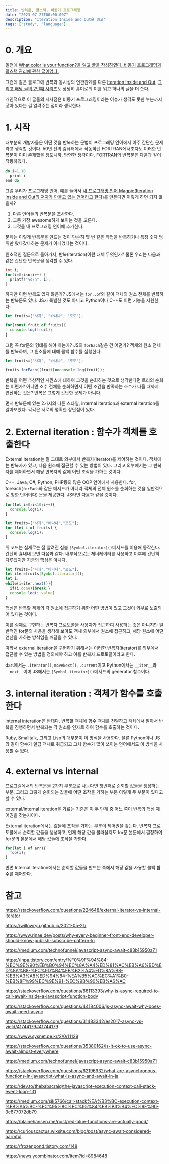 ```yaml
---
title: 반복문, 콜스택, 비동기 프로그래밍
date: "2023-07-27T00:00:00Z"
description: "Iteration Inside and Out을 읽고"
tags: ["study", "language"]
---
```


# 0. 개요

일전에 [What color is your function?을 읽고 글을 작성하였다. 비동기 프로그래밍과 콜스택 관리에 관한 글이었다.](https://witch.work/posts/misc/callstack-and-async)

그런데 같은 블로그에 반복과 동시성의 연관관계를 다룬 [Iteration Inside and Out](http://journal.stuffwithstuff.com/2013/01/13/iteration-inside-and-out/), [그리고 해당 글의 2번째 시리즈](http://journal.stuffwithstuff.com/2013/02/24/iteration-inside-and-out-part-2/)도 상당히 흥미로워 이를 읽고 하나의 글을 더 쓴다.

개인적으로 이 글들의 시사점은 비동기 프로그래밍이라는 이슈가 생각도 못한 부분까지 닿아 있다는 걸 알려주는 점이라 생각한다.

# 1. 시작

대부분의 개발자들은 어떤 것을 반복하는 문법이 프로그래밍 언어에서 아주 간단한 문제라고 생각할 것이다. 50년 전의 컴퓨터에서 작동하던 FORTRAN에서조차도 이러한 반복문이 이미 존재했을 정도니까, 당연한 생각이다. FORTRAN의 반복문은 다음과 같이 작동하였다.

```c
do i=1,10
  print i
end do
```

그럼 우리가 프로그래밍 언어, 예를 들어서 [새 프로그래밍 언어 Magpie(Iteration Inside and Out의 저자가 만들고 있는 언어라고 한다)](http://magpie-lang.org/)를 만든다면 이렇게 하면 되지 않을까?

1. 다른 언어들의 반복문을 조사한다.
2. 그중 가장 awesome하게 보이는 것을 고른다.
3. 그것을 내 프로그래밍 언어에 추가한다.

문제는 이렇게 반복문을 만드는 것이 단순히 몇 번 같은 작업을 반복하거나 특정 숫자 범위만 왔다갔다하는 문제가 아니었다는 것이다.

원초적인 질문으로 돌아가서, 반복(iteration)이란 대체 무엇인가? 물론 우리는 다음과 같은 간단한 반복문을 생각할 수 있다.

```c
int i;
for(i=0;i<n;i++) {
  printf("%d\n", i);
}
```

하지만 이런 반복도 있지 않은가? JS에서는 `for..of`와 같이 객체의 원소 전체를 반복하는 반복문도 있다. JS가 특별한 것도 아니고 Python이나 C++도 이런 기능을 지원한다.

```js
let fruits=["사과", "바나나", "포도"];

for(const fruit of fruits){
  console.log(fruit);
}
```

그럼 꼭 for문의 형태를 해야 하는가? JS의 `forEach`같은 건 어떤가? 객체의 원소 전체를 반복하며, 그 원소들에 대해 콜백 함수를 실행한다.

```js
let fruits=["사과", "바나나", "포도"];

fruits.forEach((fruit)=>console.log(fruit));
```

반복을 어떤 추상적인 시퀀스에 대하여 그것을 순회하는 것으로 생각한다면 트리의 순회는 어떤가? 아니면 소수 전체를 순회하면서 어떤 조건을 만족하는 소수가 나올 때까지 연산하는 것은? 반복은 그렇게 간단한 문제가 아니다.

먼저 반복문에 있는 2가지의 다른 스타일, internal iteration과 external iteration를 알아보았다. 각각은 서로의 명확한 장단점이 있다.

# 2. External iteration : 함수가 객체를 호출한다

External iteration는 말 그대로 외부에서 반복자(iterator)를 제어하는 것이다. 객체에는 반복자가 있고, 다음 원소에 접근할 수 있는 방법이 있다. 그리고 외부에서는 그 반복자를 제어하면서 해당 반복자의 값에 어떤 조작을 가하는 것이다.

C++, Java, C#, Python, PHP등의 많은 OOP 언어에서 사용한다. for, foreach(`forEach`와 같은 메서드가 아니라 객체의 전체 원소를 순회하는 것을 일반적으로 칭한 단어이다) 문을 제공한다. JS라면 다음과 같을 것이다.

```js
for(let i=0;i<10;i++){
  console.log(i);
}

let fruits=["사과","바나나","포도"];
for (let i of fruits) {
  console.log(i);
}
```

위 코드는 실제로는 잘 알려진 심볼 `[Symbol.iterator]()`메서드를 이용해 동작한다. 간단히 흉내내 보면 다음과 같다. 내부적으로는 제너레이터를 사용하고 이후에 간단히 다루겠지만 지금의 핵심은 아니다.

```js
let fruits=["사과","바나나","포도"];
let iter=fruits[Symbol.iterator]();
let i;
while(i=iter.next()){
  if(i.done){break;}
  console.log(i.value)
}
```

핵심은 반복할 객체의 각 원소에 접근하기 위한 어떤 방법이 있고 그것이 외부로 노출되어 있다는 것이다. 

이를 실제로 구현하는 반복자 프로토콜을 사용자가 접근하여 사용하는 것은 아니지만 일반적인 for문의 사용을 생각해 보아도 객체 외부에서 원소에 접근하고, 해당 원소에 어떤 연산을 가하는 방식임을 깨달을 수 있다.

따라서 external iteration을 구현하기 위해서는 이러한 반복자(iterator)를 외부에서 접근할 수 있는 방법을 정의해야 하고 이를 반복자 프로토콜이라고 한다.

dart에서는 `.iterator()`, `moveNext()`, `.current`이고 Python에서는 `__iter__`와 `__next__`이며 JS에서는 `[Symbol.iterator]()`메서드의 generator 함수이다.

# 3. internal iteration : 객체가 함수를 호출한다

internal interation은 반대다. 반복할 객체에 함수 객체를 전달하고 객체에서 알아서 반복을 진행하면서 반복되는 각 원소를 인자로 하여 함수를 호출하는 것이다. 

Ruby, Smalltalk, 그리고 Lisp의 대부분이 이 방식을 사용한다. 물론 Python이나 JS와 같이 함수가 일급 객체로 취급되고 고차 함수가 많이 쓰이는 언어에서도 이 방식을 사용할 수 있다.

# 4. external vs internal

프로그램에서의 반복문을 2가지 부분으로 나눈다면 첫번째로 순회할 값들을 생성하는 부분, 그리고 그렇게 순회되는 값들에 어떤 조작을 가하는 부분 이렇게 두 부분이 있다고 할 수 있다.

external/internal iteration을 가르는 기준은 이 두 단계 중 어느 쪽이 반복의 핵심 제어권을 갖는지이다.

External iteration에서는 값들에 조작을 가하는 부분이 제어권을 갖는다. 반복자 프로토콜에서 순회할 값들을 생성하고, 언제 해당 값을 불러올지도 for문 본문에서 결정하여 for문의 본문에서 해당 값들에 조작을 가한다.

```js
for(let i of arr){
  foo(i);
}
```

반면 Internal iteration에서는 순회할 값들을 만드는 쪽에서 해당 값을 사용할 콜백 함수를 제어한다.

# 참고

https://stackoverflow.com/questions/224648/external-iterator-vs-internal-iterator

https://willowryu.github.io/2021-05-21/

https://www.rinae.dev/posts/why-every-beginner-front-end-developer-should-know-publish-subscribe-pattern-kr

https://medium.com/technofunnel/javascript-async-await-c83b15950a71

https://inpa.tistory.com/entry/%F0%9F%94%84-%EC%9E%90%EB%B0%94%EC%8A%A4%ED%81%AC%EB%A6%BD%ED%8A%B8-%EC%9D%B4%EB%B2%A4%ED%8A%B8-%EB%A3%A8%ED%94%84-%EA%B5%AC%EC%A1%B0-%EB%8F%99%EC%9E%91-%EC%9B%90%EB%A6%AC

https://stackoverflow.com/questions/66113393/why-is-async-required-to-call-await-inside-a-javascript-function-body

https://stackoverflow.com/questions/44184006/js-async-await-why-does-await-need-async

https://stackoverflow.com/questions/31483342/es2017-async-vs-yield/41744179#41744179

https://www.sysnet.pe.kr/2/0/11129

https://stackoverflow.com/questions/35380162/is-it-ok-to-use-async-await-almost-everywhere

https://medium.com/technofunnel/javascript-async-await-c83b15950a71

https://stackoverflow.com/questions/62196932/what-are-asynchronous-functions-in-javascript-what-is-async-and-await-in-ja

https://dev.to/thebabscraig/the-javascript-execution-context-call-stack-event-loop-1if1

https://medium.com/sjk5766/call-stack%EA%B3%BC-execution-context-%EB%A5%BC-%EC%95%8C%EC%95%84%EB%B3%B4%EC%9E%90-3c877072db79

https://blainehansen.me/post/red-blue-functions-are-actually-good/

https://curiouscactus.wixsite.com/blog/post/async-await-considered-harmful

https://frozenpond.tistory.com/148

https://news.ycombinator.com/item?id=8984648
